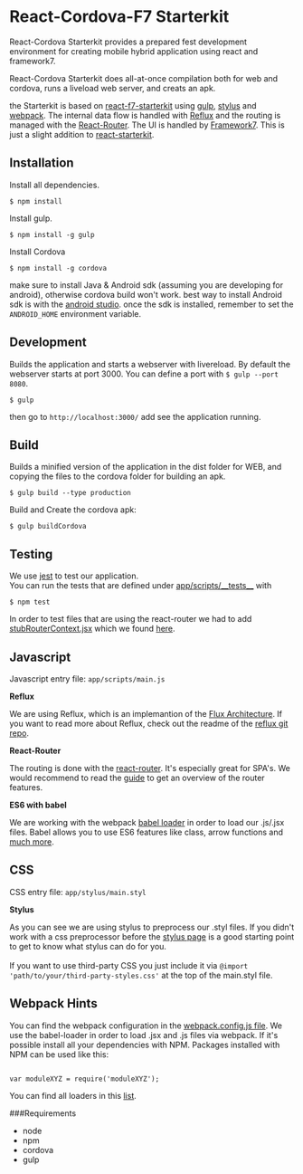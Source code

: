 # React-Cordova-F7 Starterkit

React-Cordova Starterkit provides a prepared fest development environment for creating mobile hybrid application using react and framework7.

React-Cordova Starterkit does all-at-once compilation both for web and cordova, runs a liveload  web server, and creats an apk.

the Starterkit is based on [react-f7-starterkit](https://github.com/dburdick/react-f7-starterkit.git) using [gulp](https://github.com/gulpjs/gulp), [stylus](https://github.com/LearnBoost/stylus) and [webpack](https://github.com/webpack/webpack). 
The internal data flow is handled with  [Reflux](https://github.com/spoike/refluxjs) and the routing is managed with the [React-Router](https://github.com/rackt/react-router). 
The UI is handled by [Framework7](http://www.idangero.us/framework7). This is just a slight addition to [react-starterkit](https://github.com/wbkd/react-starterkit). 

## Installation

Install all dependencies. 

```
$ npm install
```

Install gulp. 

```
$ npm install -g gulp
```

Install Cordova 

```
$ npm install -g cordova
```
make sure to install Java & Android sdk (assuming you are developing for android), otherwise cordova build won't work.
best way to install Android sdk is with the [android studio](https://developer.android.com/studio/install.html). once the sdk is installed, remember to set the `ANDROID_HOME` environment variable.


## Development

Builds the application and starts a webserver with livereload. By default the webserver starts at port 3000.
You can define a port with `$ gulp --port 8080`.

```
$ gulp
```

then go to `http://localhost:3000/` add see the application running.

## Build

Builds a minified version of the application in the dist folder for WEB, and copying the files to the cordova folder for building an apk.

```
$ gulp build --type production
```

Build and Create the cordova apk:

```
$ gulp buildCordova
```

## Testing

We use [jest](http://facebook.github.io/jest/) to test our application.<br />
You can run the tests that are defined under [app/scripts/\_\_tests__](./app/scripts/__tests__) with

```
$ npm test
```

In order to test files that are using the react-router we had to add [stubRouterContext.jsx](./test-utils/stubRouterContext.jsx) which we found [here](https://github.com/rackt/react-router/blob/master/docs/guides/testing.md). 

## Javascript

Javascript entry file: `app/scripts/main.js` <br />

**Reflux**

We are using Reflux, which is an implemantion of the [Flux Architecture](http://facebook.github.io/flux/docs/overview.html). If you want to read more about Reflux, check out the readme of the [reflux git repo](https://github.com/spoike/refluxjs). 

**React-Router**

The routing is done with the [react-router](https://github.com/rackt/react-router). It's especially great for SPA's. We would recommend to read the [guide](https://github.com/rackt/react-router/blob/master/docs/guides/overview.md) to get an overview of the router features.

**ES6 with babel**

We are working with the webpack [babel loader](https://github.com/babel/babel-loader) in order to load our .js/.jsx files. Babel allows you to use ES6 features like class, arrow functions and [much more](https://babeljs.io/docs/compare/).



## CSS

CSS entry file: `app/stylus/main.styl`<br />

**Stylus**

As you can see we are using stylus to preprocess our .styl files. If you didn't work with a css preprocessor before the [stylus page](http://learnboost.github.io/stylus/) is a good starting point to get to know what stylus can do for you.<br /><br />
If you want to use third-party CSS you just include it via `@import 'path/to/your/third-party-styles.css'` at the top of the main.styl file.


## Webpack Hints

You can find the webpack configuration in the [webpack.config.js file](./webpack.config.js).
We use the babel-loader in order to load .jsx and .js files via webpack. If it's possible install all your dependencies with NPM. Packages installed with NPM can be used like this:

```language-javascript

var moduleXYZ = require('moduleXYZ');

```
You can find all loaders in this [list](http://webpack.github.io/docs/list-of-loaders.html).


###Requirements
* node
* npm
* cordova
* gulp
